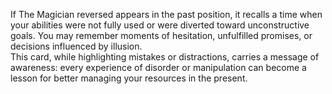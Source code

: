 If The Magician reversed appears in the past position, it recalls a time when your abilities were not fully used or were diverted toward unconstructive goals. You may remember moments of hesitation, unfulfilled promises, or decisions influenced by illusion.  
This card, while highlighting mistakes or distractions, carries a message of awareness: every experience of disorder or manipulation can become a lesson for better managing your resources in the present.
